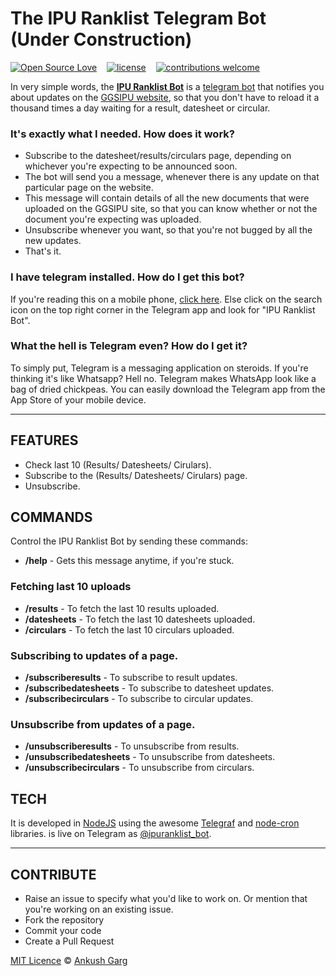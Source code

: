 # The IPU Ranklist Telegram Bot (Under Construction)

[![Open Source Love](https://badges.frapsoft.com/os/v2/open-source.svg?v=102)](https://github.com/ankushgarg1998/telegram-bot)  &nbsp;&nbsp;
[![license](https://img.shields.io/github/license/mashape/apistatus.svg)](https://github.com/ankushgarg1998/telegram-bot)  &nbsp;&nbsp;
[![contributions welcome](https://img.shields.io/badge/contributions-welcome-brightgreen.svg?style=flat)](https://github.com/ankushgarg1998/telegram-bot)


In very simple words, the [**IPU Ranklist Bot**]((https://web.telegram.org/#/im?p=@ipuranklist_bot)) is a [telegram bot](https://telegram.org/blog/bot-revolution) that notifies you about updates on the [GGSIPU website](http://ipu.ac.in/), so that you don't have to reload it a thousand times a day waiting for a result, datesheet or circular. 

### It's exactly what I needed. How does it work?
- Subscribe to the datesheet/results/circulars page, depending on whichever you're expecting to be announced soon.
- The bot will send you a message, whenever there is any update on that particular page on the website.
- This message will contain details of all the new documents that were uploaded on the GGSIPU site, so that you can know whether or not the document you're expecting was uploaded.
- Unsubscribe whenever you want, so that you're not bugged by all the new updates.
- That's it.

### I have telegram installed. How do I get this bot?
If you're reading this on a mobile phone, [click here](https://web.telegram.org/#/im?p=@ipuranklist_bot). Else click on the search icon on the top right corner in the Telegram app and look for "IPU Ranklist Bot". 


### What the hell is Telegram even? How do I get it?
To simply put, Telegram is a messaging application on steroids. If you're thinking it's like Whatsapp? Hell no. Telegram makes WhatsApp look like a bag of dried chickpeas. You can easily download the Telegram app from the App Store of your mobile device.

---

## FEATURES
- Check last 10 (Results/ Datesheets/ Cirulars).
- Subscribe to the (Results/ Datesheets/ Cirulars) page.
- Unsubscribe.

## COMMANDS
Control the IPU Ranklist Bot by sending these commands:

- **/help** - Gets this message anytime, if you're stuck.

### Fetching last 10 uploads
- **/results** - To fetch the last 10 results uploaded.
- **/datesheets** - To fetch the last 10 datesheets uploaded.
- **/circulars** - To fetch the last 10 circulars uploaded.

### Subscribing to updates of a page.
- **/subscriberesults** - To subscribe to result updates.
- **/subscribedatesheets** - To subscribe to datesheet updates.
- **/subscribecirculars** - To subscribe to circular updates.

### Unsubscribe from updates of a page.
- **/unsubscriberesults** - To unsubscribe from results.
- **/unsubscribedatesheets** - To unsubscribe from datesheets.
- **/unsubscribecirculars** - To unsubscribe from circulars.


## TECH
It is developed in [NodeJS](https://nodejs.org/en/) using the awesome [Telegraf](https://telegraf.js.org) and [node-cron](https://github.com/node-cron/node-cron) libraries. is live on Telegram as [@ipuranklist_bot](https://web.telegram.org/#/im?p=@ipuranklist_bot). 


<hr>

## CONTRIBUTE
- Raise an issue to specify what you'd like to work on. Or mention that you're working on an existing issue.
- Fork the repository
- Commit your code
- Create a Pull Request

[MIT Licence](https://github.com/ankushgarg1998/ipuranklist-bot/blob/master/LICENSE) © [Ankush Garg](https://ankushgarg1998.github.io/)